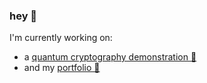 ### hey 👋


I'm currently working on:

*  a [quantum cryptography demonstration 💫](https://github.com/bmedicke/quantum_cryptography)
*  and my [portfolio 🎨](https://bmedicke.github.io)
